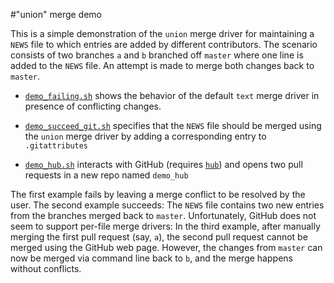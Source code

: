 #"union" merge demo

This is a simple demonstration of the `union` merge driver for maintaining
a `NEWS` file to which entries are added by different contributors.
The scenario consists of two branches `a` and `b` branched off `master`
where one line is added to the `NEWS` file.
An attempt is made to merge both changes back to `master`.

- [`demo_failing.sh`](demo_failing.sh) shows the behavior of the default `text` merge driver in
  presence of conflicting changes.

- [`demo_succeed_git.sh`](demo_succeed_git.sh) specifies that the `NEWS` file should be merged using
  the `union` merge driver by adding a corresponding entry to `.gitattributes`

- [`demo_hub.sh`](demo_hub.sh) interacts with GitHub (requires
  [`hub`](http://hub.github.com/)) and opens two pull requests in a
  new repo named `demo_hub`

The first example fails by leaving a merge conflict to be resolved by the user.
The second example succeeds: The `NEWS` file contains two new entries from the
branches merged back to `master`.
Unfortunately, GitHub does not seem to support per-file merge drivers:
In the third example, after manually merging the first pull request (say, `a`),
the second pull request cannot be merged using the GitHub web page.
However, the changes from `master` can now be merged via command line back to
`b`, and the merge happens without conflicts.
